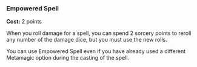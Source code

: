 ### Empowered Spell
**Cost:** 2 points

When you roll damage for a spell, you can spend 2 sorcery points to reroll any number of the damage dice, but you must use the new rolls.

You can use Empowered Spell even if you have already used a different Metamagic option during the casting of the spell.
